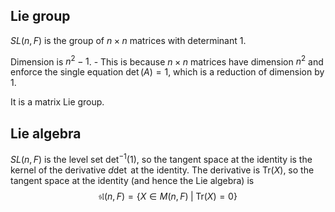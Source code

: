 ## Lie group
$SL(n,F)$ is the group of $n \times n$ matrices with determinant $1$. 

Dimension is $n^2-1$. 
	- This is because $n\times n$ matrices have dimension $n^2$ and enforce the single equation $\det(A)=1$, which is a reduction of dimension by 1.

It is a matrix Lie group.

## Lie algebra
$SL(n,F)$ is the level set $\det ^{-1} (1)$, so the tangent space at the identity is the kernel of the derivative $d \det$ at the identity. The derivative is $\mathrm{Tr}(X)$, so the tangent space at the identity (and hence the Lie algebra) is $$
\mathfrak{sl}(n,F)=\{ X \in M(n,F) \; | \; \mathrm{Tr}(X)=0 \}
$$

